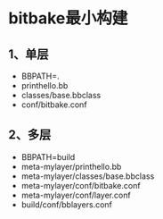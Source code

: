 # bitbake最小构建

## 1、单层

- BBPATH=.
- printhello.bb
- classes/base.bbclass
- conf/bitbake.conf

## 2、多层

- BBPATH=build
- meta-mylayer/printhello.bb
- meta-mylayer/classes/base.bbclass
- meta-mylayer/conf/bitbake.conf
- meta-mylayer/conf/layer.conf
- build/conf/bblayers.conf